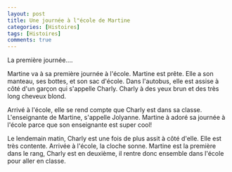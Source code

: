 ```yaml
---
layout: post
title: Une journée à l"école de Martine
categories: [Histoires]
tags: [Histoires]
comments: true
---
```



La première journée....

Martine va à sa première journée à l'école. Martine est prête. Elle a son manteau, ses bottes, et son sac d'école. Dans l'autobus, elle est assise à côté d'un garçon qui s'appelle Charly. Charly à des yeux brun et des très long cheveux blond.

Arrivé à l'école, elle se rend compte que Charly est dans sa classe. L'enseignante de Martine, s'appelle Jolyanne. Martine à adoré sa journée à l'école parce que son enseignante est super cool!

Le lendemain matin, Charly est une fois de plus assit à côté d'elle. Elle est très contente. Arrivée à l'école, la cloche sonne. Martine est la première dans le rang, Charly est en deuxième, il rentre donc ensemble dans l'école pour aller en classe.
